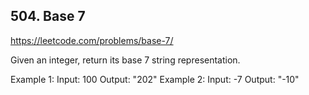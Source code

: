 ## 504. Base 7

https://leetcode.com/problems/base-7/

Given an integer, return its base 7 string representation.

Example 1:
Input: 100
Output: "202"
Example 2:
Input: -7
Output: "-10"
